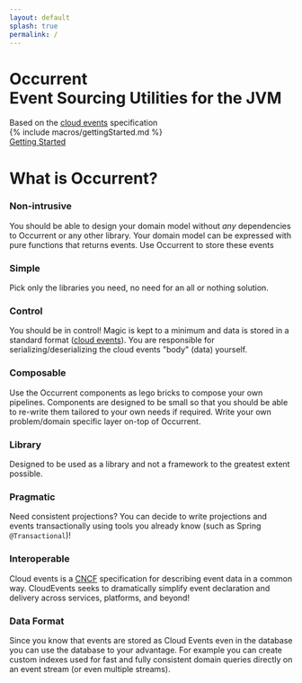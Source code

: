 ```yaml
---
layout: default
splash: true
permalink: /
---
```


<style>{% include landing.css %}</style>

<div class="landing bluepart">
    <h1><span class="underlined occurrent-header">Occurrent</span><br>Event Sourcing Utilities for the JVM</h1>
    <div class="center">
            <div class="whitetext">Based on the <a href="https://cloudevents.io/">cloud events</a> specification</div>
    </div>
    {% include macros/gettingStarted.md %}
    <div class="center">
        <a class="landing-btn" href="/documentation#getting-started">Getting Started</a>
    </div>
</div>

<div class="landing whitepart">
    <h1>What is Occurrent?</h1>
    <div class="boxes">
        <div class="box">
            <h3>Non-intrusive</h3>
            <p>
                You should be able to design your domain model without <i>any</i> dependencies to Occurrent or any other library. 
                Your domain model can be expressed with pure functions that returns events. Use Occurrent to store these events
            </p>
        </div>
        <div class="box">
            <h3>Simple</h3>
            <p>
                Pick only the libraries you need, no need for an all or nothing solution.
            </p>
        </div>
        <div class="box">
            <h3>Control</h3>
            <p>
                You should be in control! Magic is kept to a minimum and data is stored in a standard format (<a href="https://cloudevents.io/">cloud events</a>). 
                You are responsible for serializing/deserializing the cloud events "body" (data) yourself.
            </p>
        </div>
        <div class="box">
            <h3>Composable</h3>
            <p>
                Use the Occurrent components as lego bricks to compose your own pipelines. Components are designed to be small so that you should be able to re-write them tailored to your own needs if required. 
                Write your own problem/domain specific layer on-top of Occurrent.
            </p>
        </div>
        <div class="box">
            <h3>Library</h3>
            <p>
                Designed to be used as a library and not a framework to the greatest extent possible.
            </p>
        </div>
        <div class="box">
            <h3>Pragmatic</h3>
            <p>
                Need consistent projections? You can decide to write projections and events transactionally using tools you already know (such as Spring <code>@Transactional</code>)!
            </p>
        </div>
        <div class="box">
            <h3>Interoperable</h3>
            <p>
                Cloud events is a <a href="https://www.cncf.io/">CNCF</a> specification for describing event data in a common way. CloudEvents seeks to dramatically simplify event declaration and delivery across services, platforms, and beyond!
            </p>
        </div>
        <div class="box">
            <h3>Data Format</h3>
            <p>
                Since you know that events are stored as Cloud Events even in the database you can use the database to your advantage. For example you can create custom indexes used for fast and fully consistent domain queries directly on an event stream (or even multiple streams).
            </p>
        </div>
    </div>
</div>